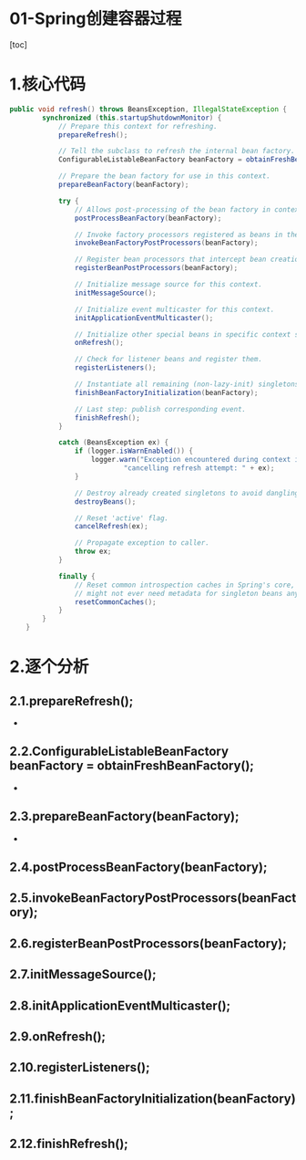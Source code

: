 # 01-Spring创建容器过程

[toc]

# 1.核心代码

```java
public void refresh() throws BeansException, IllegalStateException {
		synchronized (this.startupShutdownMonitor) {
			// Prepare this context for refreshing.
			prepareRefresh();

			// Tell the subclass to refresh the internal bean factory.
			ConfigurableListableBeanFactory beanFactory = obtainFreshBeanFactory();

			// Prepare the bean factory for use in this context.
			prepareBeanFactory(beanFactory);

			try {
				// Allows post-processing of the bean factory in context subclasses.
				postProcessBeanFactory(beanFactory);

				// Invoke factory processors registered as beans in the context.
				invokeBeanFactoryPostProcessors(beanFactory);

				// Register bean processors that intercept bean creation.
				registerBeanPostProcessors(beanFactory);

				// Initialize message source for this context.
				initMessageSource();

				// Initialize event multicaster for this context.
				initApplicationEventMulticaster();

				// Initialize other special beans in specific context subclasses.
				onRefresh();

				// Check for listener beans and register them.
				registerListeners();

				// Instantiate all remaining (non-lazy-init) singletons.
				finishBeanFactoryInitialization(beanFactory);

				// Last step: publish corresponding event.
				finishRefresh();
			}

			catch (BeansException ex) {
				if (logger.isWarnEnabled()) {
					logger.warn("Exception encountered during context initialization - " +
							"cancelling refresh attempt: " + ex);
				}

				// Destroy already created singletons to avoid dangling resources.
				destroyBeans();

				// Reset 'active' flag.
				cancelRefresh(ex);

				// Propagate exception to caller.
				throw ex;
			}

			finally {
				// Reset common introspection caches in Spring's core, since we
				// might not ever need metadata for singleton beans anymore...
				resetCommonCaches();
			}
		}
	}
```

# 2.逐个分析

## 2.1.prepareRefresh();

- 

## 2.2.ConfigurableListableBeanFactory beanFactory = obtainFreshBeanFactory();

- 

## 2.3.prepareBeanFactory(beanFactory);

- 

## 2.4.postProcessBeanFactory(beanFactory);





## 2.5.invokeBeanFactoryPostProcessors(beanFactory);





## 2.6.registerBeanPostProcessors(beanFactory);





## 2.7.initMessageSource();





## 2.8.initApplicationEventMulticaster();





## 2.9.onRefresh();





## 2.10.registerListeners();





## 2.11.finishBeanFactoryInitialization(beanFactory);





## 2.12.finishRefresh();



